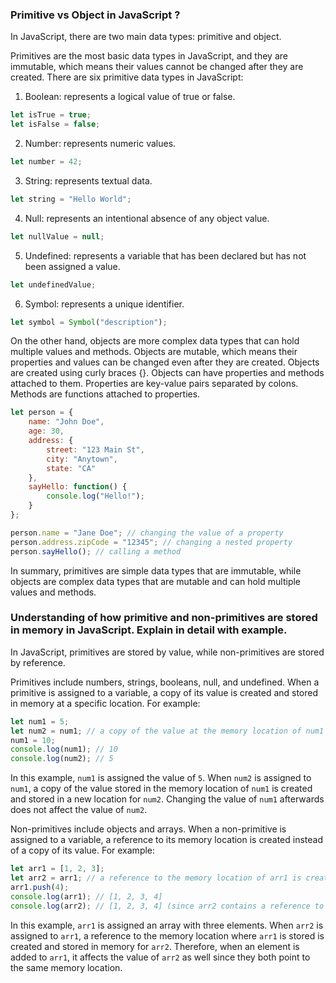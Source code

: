### Primitive vs Object in JavaScript ?
In JavaScript, there are two main data types: primitive and object. 

Primitives are the most basic data types in JavaScript, and they are immutable, which means their values cannot be changed after they are created. There are six primitive data types in JavaScript:

1. Boolean: represents a logical value of true or false.
```javascript
let isTrue = true;
let isFalse = false;
```

2. Number: represents numeric values.
```javascript
let number = 42;
```

3. String: represents textual data.
```javascript
let string = "Hello World";
```

4. Null: represents an intentional absence of any object value.
```javascript
let nullValue = null;
```

5. Undefined: represents a variable that has been declared but has not been assigned a value.
```javascript
let undefinedValue;
```

6. Symbol: represents a unique identifier.
```javascript
let symbol = Symbol("description");
```

On the other hand, objects are more complex data types that can hold multiple values and methods. Objects are mutable, which means their properties and values can be changed even after they are created. Objects are created using curly braces {}. Objects can have properties and methods attached to them. Properties are key-value pairs separated by colons. Methods are functions attached to properties.

```javascript
let person = {
    name: "John Doe",
    age: 30,
    address: {
        street: "123 Main St",
        city: "Anytown",
        state: "CA"
    },
    sayHello: function() {
        console.log("Hello!");
    }
};

person.name = "Jane Doe"; // changing the value of a property
person.address.zipCode = "12345"; // changing a nested property
person.sayHello(); // calling a method
```

In summary, primitives are simple data types that are immutable, while objects are complex data types that are mutable and can hold multiple values and methods.


### Understanding of how primitive and non-primitives are stored in memory in JavaScript. Explain in detail with example.
In JavaScript, primitives are stored by value, while non-primitives are stored by reference. 

Primitives include numbers, strings, booleans, null, and undefined. When a primitive is assigned to a variable, a copy of its value is created and stored in memory at a specific location. For example:

```javascript
let num1 = 5;
let num2 = num1; // a copy of the value at the memory location of num1 is created and stored in a new location for num2
num1 = 10;
console.log(num1); // 10
console.log(num2); // 5
```

In this example, `num1` is assigned the value of `5`. When `num2` is assigned to `num1`, a copy of the value stored in the memory location of `num1` is created and stored in a new location for `num2`. Changing the value of `num1` afterwards does not affect the value of `num2`.

Non-primitives include objects and arrays. When a non-primitive is assigned to a variable, a reference to its memory location is created instead of a copy of its value. For example:

```javascript
let arr1 = [1, 2, 3];
let arr2 = arr1; // a reference to the memory location of arr1 is created and stored in memory for arr2
arr1.push(4);
console.log(arr1); // [1, 2, 3, 4]
console.log(arr2); // [1, 2, 3, 4] (since arr2 contains a reference to the same memory location as arr1)
```

In this example, `arr1` is assigned an array with three elements. When `arr2` is assigned to `arr1`, a reference to the memory location where `arr1` is stored is created and stored in memory for `arr2`. Therefore, when an element is added to `arr1`, it affects the value of `arr2` as well since they both point to the same memory location.
